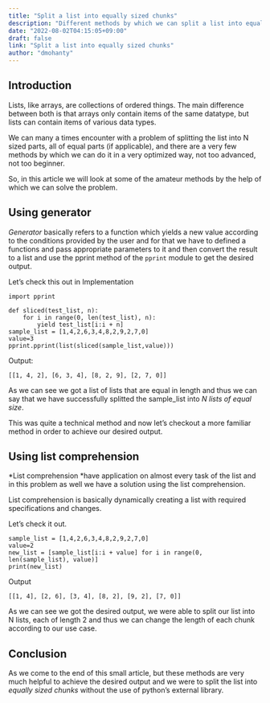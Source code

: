```yaml
---
title: "Split a list into equally sized chunks"
description: "Different methods by which we can split a list into equally sized chunks in Python"
date: "2022-08-02T04:15:05+09:00"
draft: false
link: "Split a list into equally sized chunks"
author: "dmohanty"
---
```


## Introduction

Lists, like arrays, are collections of ordered things. The main difference between both is that arrays only contain items of the same datatype, but lists can contain items of various data types.

We can many a times encounter with a problem of splitting the list into N sized parts, all of equal parts (if applicable), and there are a very few methods by which we can do it in a very optimized way, not too advanced, not too beginner.

So, in this article we will look at some of the amateur methods by the help of which we can solve the problem.

## Using generator

_Generator_ basically refers to a function which yields a new value according to the conditions provided by the user and for that we have to defined a functions and pass appropriate parameters to it and then convert the result to a list and use the pprint method of the `pprint` module to get the desired output.

Let’s check this out in Implementation

```
import pprint

def sliced(test_list, n):
    for i in range(0, len(test_list), n):
        yield test_list[i:i + n]
sample_list = [1,4,2,6,3,4,8,2,9,2,7,0]
value=3
pprint.pprint(list(sliced(sample_list,value)))

```

Output:

```
[[1, 4, 2], [6, 3, 4], [8, 2, 9], [2, 7, 0]]

```

As we can see we got a list of lists that are equal in length and thus we can say that we have successfully splitted the sample_list into _N lists of equal size_.

This was quite a technical method and now let’s checkout a more familiar method in order to achieve our desired output.

## Using list comprehension

*List comprehension *have application on almost every task of the list and in this problem as well we have a solution using the list comprehension.

List comprehension is basically dynamically creating a list with required specifications and changes.

Let’s check it out.

```
sample_list = [1,4,2,6,3,4,8,2,9,2,7,0]
value=2
new_list = [sample_list[i:i + value] for i in range(0, len(sample_list), value)]
print(new_list)

```

Output

```
[[1, 4], [2, 6], [3, 4], [8, 2], [9, 2], [7, 0]]

```

As we can see we got the desired output, we were able to split our list into N lists, each of length 2 and thus we can change the length of each chunk according to our use case.

## Conclusion

As we come to the end of this small article, but these methods are very much helpful to achieve the desired output and we were to split the list into _equally sized chunks_ without the use of python’s external library.
